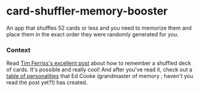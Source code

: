 # card-shuffler-memory-booster
An app that shuffles 52 cards or less and you need to memorize them and place them in the exact order they were randomly generated for you.


### Context

Read [Tim Ferriss's excellent post](http://fourhourworkweek.com/2013/02/07/how-to-memorize-a-shuffled-deck-of-cards-in-less-than-60-seconds/) about how to remember a shuffled deck of cards. It's possible and really cool!
And after you've read it, check out a [table of personalities](img/card-matrix-ed-cooke-11x17.pdf) that Ed Cooke (grandmaster of memory ; haven't you read the post yet?!) has created.
